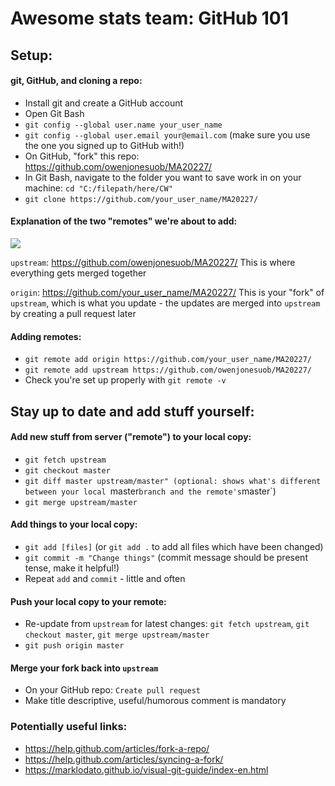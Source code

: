 # Awesome stats team: GitHub 101

## Setup:

#### git, GitHub, and cloning a repo:

* Install git and create a GitHub account
* Open Git Bash
* `git config --global user.name your_user_name`
* `git config --global user.email your@email.com` (make sure you use the one you signed up to GitHub with!)
* On GitHub, "fork" this repo: https://github.com/owenjonesuob/MA20227/
* In Git Bash, navigate to the folder you want to save work in on your machine: `cd "C:/filepath/here/CW"`
* `git clone https://github.com/your_user_name/MA20227/`

#### Explanation of the two "remotes" we're about to add:
![](https://camo.githubusercontent.com/6d599db858665e9813a8103f356678c8c5e4e3e4/687474703a2f2f6934332e74696e797069632e636f6d2f32726d773769782e706e67)

`upstream`: https://github.com/owenjonesuob/MA20227/
This is where everything gets merged together

`origin`: https://github.com/your_user_name/MA20227/
This is your "fork" of `upstream`, which is what you update - the updates are merged into `upstream` by creating a pull request later

#### Adding remotes:

* `git remote add origin https://github.com/your_user_name/MA20227/`
* `git remote add upstream https://github.com/owenjonesuob/MA20227/`
* Check you're set up properly with `git remote -v`

## Stay up to date and add stuff yourself:

#### Add new stuff from server ("remote") to your local copy:

* `git fetch upstream`
* `git checkout master`
* `git diff master upstream/master" (optional: shows what's different between your local `master` branch and the remote's `master`)
* `git merge upstream/master`

#### Add things to your local copy:
* `git add [files]` (or `git add .` to add all files which have been changed)
* `git commit -m "Change things"` (commit message should be present tense, make it helpful!)
* Repeat `add` and `commit` - little and often

#### Push your local copy to your remote:
* Re-update from `upstream` for latest changes: `git fetch upstream`, `git checkout master`, `git merge upstream/master`
* `git push origin master`

#### Merge your fork back into `upstream`
* On your GitHub repo: `Create pull request`
* Make title descriptive, useful/humorous comment is mandatory

### Potentially useful links:

* https://help.github.com/articles/fork-a-repo/
* https://help.github.com/articles/syncing-a-fork/
* https://marklodato.github.io/visual-git-guide/index-en.html
